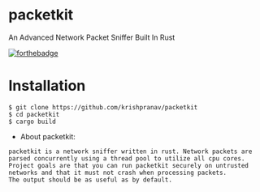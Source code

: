 # packetkit
An Advanced Network Packet Sniffer Built In Rust

[![forthebadge](https://forthebadge.com/images/badges/made-with-rust.svg)](https://forthebadge.com)

# Installation
```
$ git clone https://github.com/krishpranav/packetkit
$ cd packetkit
$ cargo build
```

- About packetkit:

```
packetkit is a network sniffer written in rust. Network packets are parsed concurrently using a thread pool to utilize all cpu cores.
Project goals are that you can run packetkit securely on untrusted networks and that it must not crash when processing packets.
The output should be as useful as by default.
```
